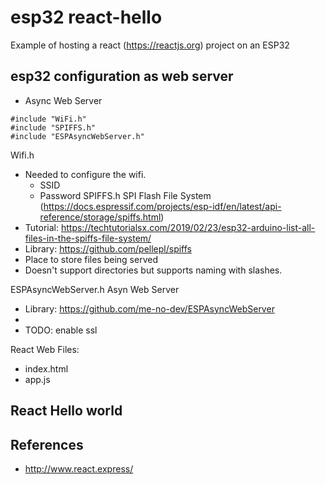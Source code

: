 # esp32 react-hello

Example of hosting a react (https://reactjs.org) project on an ESP32

## esp32 configuration as web server

* Async Web Server
```
#include "WiFi.h"
#include "SPIFFS.h"
#include "ESPAsyncWebServer.h"
```
Wifi.h 
* Needed to configure the wifi.
  * SSID
  * Password 
SPIFFS.h SPI Flash File System (https://docs.espressif.com/projects/esp-idf/en/latest/api-reference/storage/spiffs.html)
* Tutorial: https://techtutorialsx.com/2019/02/23/esp32-arduino-list-all-files-in-the-spiffs-file-system/
* Library: https://github.com/pellepl/spiffs 
* Place to store files being served
* Doesn't support directories but supports naming with slashes.

ESPAsyncWebServer.h Asyn Web Server
* Library: https://github.com/me-no-dev/ESPAsyncWebServer
* 
* TODO: enable ssl


React Web Files:
* index.html
* app.js


## React Hello world


## References
* http://www.react.express/
